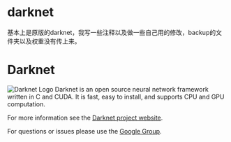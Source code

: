 # darknet
基本上是原版的darknet，我写一些注释以及做一些自己用的修改，backup的文件夹以及权重没有传上来。




# Darknet 

![Darknet Logo](http://pjreddie.com/media/files/darknet-black-small.png)
Darknet is an open source neural network framework written in C and CUDA. It is fast, easy to install, and supports CPU and GPU computation.

For more information see the [Darknet project website](http://pjreddie.com/darknet).

For questions or issues please use the [Google Group](https://groups.google.com/forum/#!forum/darknet).
